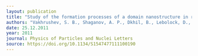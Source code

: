 ```yaml
---
layout: publication
title: "Study of the formation processes of a domain nanostructure in relaxor ferroelectrics"
authors: "Vakhrushev, S. B., Shaganov, A. P., Dkhil, B., Lebolock, D., & Ouvada, K."
date: 25.12.2011
year: 2011
journal: Physics of Particles and Nuclei Letters
source: https://doi.org/10.1134/S1547477111100190
---
```

